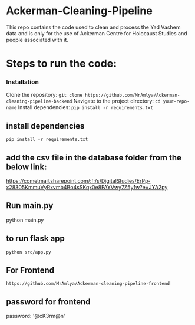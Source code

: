 # Ackerman-Cleaning-Pipeline
This repo contains the code used to clean and process the Yad Vashem data and is only for the use of Ackerman Centre for Holocaust Studies and people associated with it. 


# Steps to run the code: 

### Installation
Clone the repository: `git clone https://github.com/MrAmlya/Ackerman-cleaning-pipeline-backend`
Navigate to the project directory: `cd your-repo-name`
Install dependencies: `pip install -r requirements.txt`

## install dependencies 

`pip install -r requirements.txt`

## add the csv file in the database folder from the below link: 

https://cometmail.sharepoint.com/:f:/s/DigitalStudies/ErPp-x28305KmmuVyRxvmb4Bo4sSKqx0e8FAYVwy7Z5y1w?e=JYA2py

## Run main.py 

python main.py


## to run flask app

`python src/app.py`


## For Frontend
`https://github.com/MrAmlya/Ackerman-cleaning-pipeline-frontend`

## password for frontend
password: '@cK3rm@n'